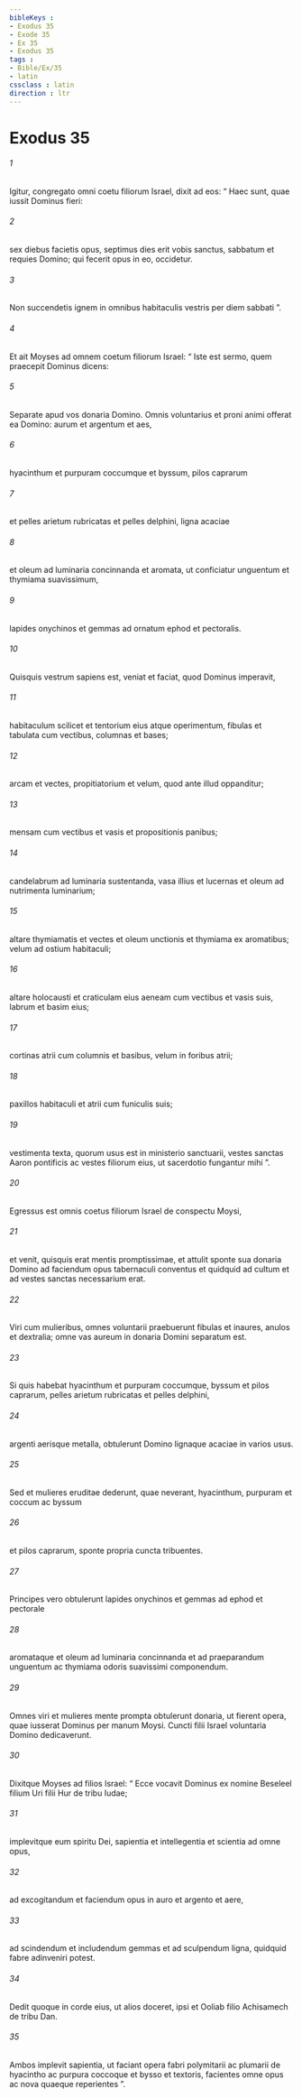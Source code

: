 ```yaml
---
bibleKeys : 
- Exodus 35
- Exode 35
- Ex 35
- Exodus 35
tags : 
- Bible/Ex/35
- latin
cssclass : latin
direction : ltr
---
```


# Exodus 35

###### 1
Igitur, congregato omni coetu filiorum Israel, dixit ad eos: “ Haec sunt, quae iussit Dominus fieri: 
###### 2
sex diebus facietis opus, septimus dies erit vobis sanctus, sabbatum et requies Domino; qui fecerit opus in eo, occidetur. 
###### 3
Non succendetis ignem in omnibus habitaculis vestris per diem sabbati ”.
###### 4
Et ait Moyses ad omnem coetum filiorum Israel: “ Iste est sermo, quem praecepit Dominus dicens: 
###### 5
Separate apud vos donaria Domino. Omnis voluntarius et proni animi offerat ea Domino: aurum et argentum et aes, 
###### 6
hyacinthum et purpuram coccumque et byssum, pilos caprarum 
###### 7
et pelles arietum rubricatas et pelles delphini, ligna acaciae 
###### 8
et oleum ad luminaria concinnanda et aromata, ut conficiatur unguentum et thymiama suavissimum, 
###### 9
lapides onychinos et gemmas ad ornatum ephod et pectoralis.
###### 10
Quisquis vestrum sapiens est, veniat et faciat, quod Dominus imperavit, 
###### 11
habitaculum scilicet et tentorium eius atque operimentum, fibulas et tabulata cum vectibus, columnas et bases; 
###### 12
arcam et vectes, propitiatorium et velum, quod ante illud oppanditur; 
###### 13
mensam cum vectibus et vasis et propositionis panibus; 
###### 14
candelabrum ad luminaria sustentanda, vasa illius et lucernas et oleum ad nutrimenta luminarium; 
###### 15
altare thymiamatis et vectes et oleum unctionis et thymiama ex aromatibus; velum ad ostium habitaculi; 
###### 16
altare holocausti et craticulam eius aeneam cum vectibus et vasis suis, labrum et basim eius; 
###### 17
cortinas atrii cum columnis et basibus, velum in foribus atrii; 
###### 18
paxillos habitaculi et atrii cum funiculis suis; 
###### 19
vestimenta texta, quorum usus est in ministerio sanctuarii, vestes sanctas Aaron pontificis ac vestes filiorum eius, ut sacerdotio fungantur mihi ”.
###### 20
Egressus est omnis coetus filiorum Israel de conspectu Moysi, 
###### 21
et venit, quisquis erat mentis promptissimae, et attulit sponte sua donaria Domino ad faciendum opus tabernaculi conventus et quidquid ad cultum et ad vestes sanctas necessarium erat. 
###### 22
Viri cum mulieribus, omnes voluntarii praebuerunt fibulas et inaures, anulos et dextralia; omne vas aureum in donaria Domini separatum est. 
###### 23
Si quis habebat hyacinthum et purpuram coccumque, byssum et pilos caprarum, pelles arietum rubricatas et pelles delphini, 
###### 24
argenti aerisque metalla, obtulerunt Domino lignaque acaciae in varios usus.
###### 25
Sed et mulieres eruditae dederunt, quae neverant, hyacinthum, purpuram et coccum ac byssum 
###### 26
et pilos caprarum, sponte propria cuncta tribuentes. 
###### 27
Principes vero obtulerunt lapides onychinos et gemmas ad ephod et pectorale 
###### 28
aromataque et oleum ad luminaria concinnanda et ad praeparandum unguentum ac thymiama odoris suavissimi componendum. 
###### 29
Omnes viri et mulieres mente prompta obtulerunt donaria, ut fierent opera, quae iusserat Dominus per manum Moysi. Cuncti filii Israel voluntaria Domino dedicaverunt.
###### 30
Dixitque Moyses ad filios Israel: “ Ecce vocavit Dominus ex nomine Beseleel filium Uri filii Hur de tribu Iudae; 
###### 31
implevitque eum spiritu Dei, sapientia et intellegentia et scientia ad omne opus, 
###### 32
ad excogitandum et faciendum opus in auro et argento et aere, 
###### 33
ad scindendum et includendum gemmas et ad sculpendum ligna, quidquid fabre adinveniri potest. 
###### 34
Dedit quoque in corde eius, ut alios doceret, ipsi et Ooliab filio Achisamech de tribu Dan. 
###### 35
Ambos implevit sapientia, ut faciant opera fabri polymitarii ac plumarii de hyacintho ac purpura coccoque et bysso et textoris, facientes omne opus ac nova quaeque reperientes ”.
